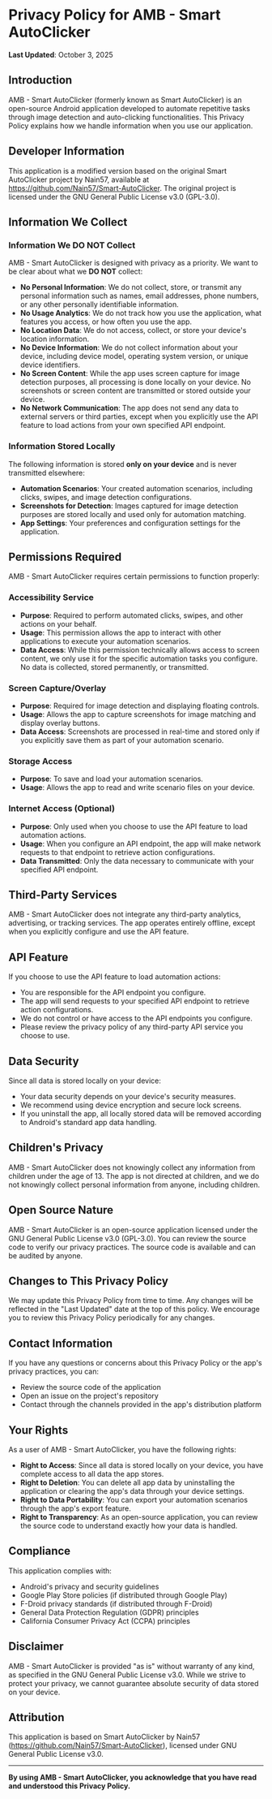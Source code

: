 # Privacy Policy for AMB - Smart AutoClicker

**Last Updated**: October 3, 2025

## Introduction

AMB - Smart AutoClicker (formerly known as Smart AutoClicker) is an open-source Android application developed to automate repetitive tasks through image detection and auto-clicking functionalities. This Privacy Policy explains how we handle information when you use our application.

## Developer Information

This application is a modified version based on the original Smart AutoClicker project by Nain57, available at https://github.com/Nain57/Smart-AutoClicker. The original project is licensed under the GNU General Public License v3.0 (GPL-3.0).

## Information We Collect

### Information We DO NOT Collect

AMB - Smart AutoClicker is designed with privacy as a priority. We want to be clear about what we **DO NOT** collect:

- **No Personal Information**: We do not collect, store, or transmit any personal information such as names, email addresses, phone numbers, or any other personally identifiable information.
- **No Usage Analytics**: We do not track how you use the application, what features you access, or how often you use the app.
- **No Location Data**: We do not access, collect, or store your device's location information.
- **No Device Information**: We do not collect information about your device, including device model, operating system version, or unique device identifiers.
- **No Screen Content**: While the app uses screen capture for image detection purposes, all processing is done locally on your device. No screenshots or screen content are transmitted or stored outside your device.
- **No Network Communication**: The app does not send any data to external servers or third parties, except when you explicitly use the API feature to load actions from your own specified API endpoint.

### Information Stored Locally

The following information is stored **only on your device** and is never transmitted elsewhere:

- **Automation Scenarios**: Your created automation scenarios, including clicks, swipes, and image detection configurations.
- **Screenshots for Detection**: Images captured for image detection purposes are stored locally and used only for automation matching.
- **App Settings**: Your preferences and configuration settings for the application.

## Permissions Required

AMB - Smart AutoClicker requires certain permissions to function properly:

### Accessibility Service

- **Purpose**: Required to perform automated clicks, swipes, and other actions on your behalf.
- **Usage**: This permission allows the app to interact with other applications to execute your automation scenarios.
- **Data Access**: While this permission technically allows access to screen content, we only use it for the specific automation tasks you configure. No data is collected, stored permanently, or transmitted.

### Screen Capture/Overlay

- **Purpose**: Required for image detection and displaying floating controls.
- **Usage**: Allows the app to capture screenshots for image matching and display overlay buttons.
- **Data Access**: Screenshots are processed in real-time and stored only if you explicitly save them as part of your automation scenario.

### Storage Access

- **Purpose**: To save and load your automation scenarios.
- **Usage**: Allows the app to read and write scenario files on your device.

### Internet Access (Optional)

- **Purpose**: Only used when you choose to use the API feature to load automation actions.
- **Usage**: When you configure an API endpoint, the app will make network requests to that endpoint to retrieve action configurations.
- **Data Transmitted**: Only the data necessary to communicate with your specified API endpoint.

## Third-Party Services

AMB - Smart AutoClicker does not integrate any third-party analytics, advertising, or tracking services. The app operates entirely offline, except when you explicitly configure and use the API feature.

## API Feature

If you choose to use the API feature to load automation actions:

- You are responsible for the API endpoint you configure.
- The app will send requests to your specified API endpoint to retrieve action configurations.
- We do not control or have access to the API endpoints you configure.
- Please review the privacy policy of any third-party API service you choose to use.

## Data Security

Since all data is stored locally on your device:

- Your data security depends on your device's security measures.
- We recommend using device encryption and secure lock screens.
- If you uninstall the app, all locally stored data will be removed according to Android's standard app data handling.

## Children's Privacy

AMB - Smart AutoClicker does not knowingly collect any information from children under the age of 13. The app is not directed at children, and we do not knowingly collect personal information from anyone, including children.

## Open Source Nature

AMB - Smart AutoClicker is an open-source application licensed under the GNU General Public License v3.0 (GPL-3.0). You can review the source code to verify our privacy practices. The source code is available and can be audited by anyone.

## Changes to This Privacy Policy

We may update this Privacy Policy from time to time. Any changes will be reflected in the "Last Updated" date at the top of this policy. We encourage you to review this Privacy Policy periodically for any changes.

## Contact Information

If you have any questions or concerns about this Privacy Policy or the app's privacy practices, you can:

- Review the source code of the application
- Open an issue on the project's repository
- Contact through the channels provided in the app's distribution platform

## Your Rights

As a user of AMB - Smart AutoClicker, you have the following rights:

- **Right to Access**: Since all data is stored locally on your device, you have complete access to all data the app stores.
- **Right to Deletion**: You can delete all app data by uninstalling the application or clearing the app's data through your device settings.
- **Right to Data Portability**: You can export your automation scenarios through the app's export feature.
- **Right to Transparency**: As an open-source application, you can review the source code to understand exactly how your data is handled.

## Compliance

This application complies with:

- Android's privacy and security guidelines
- Google Play Store policies (if distributed through Google Play)
- F-Droid privacy standards (if distributed through F-Droid)
- General Data Protection Regulation (GDPR) principles
- California Consumer Privacy Act (CCPA) principles

## Disclaimer

AMB - Smart AutoClicker is provided "as is" without warranty of any kind, as specified in the GNU General Public License v3.0. While we strive to protect your privacy, we cannot guarantee absolute security of data stored on your device.

## Attribution

This application is based on Smart AutoClicker by Nain57 (https://github.com/Nain57/Smart-AutoClicker), licensed under GNU General Public License v3.0.

---

**By using AMB - Smart AutoClicker, you acknowledge that you have read and understood this Privacy Policy.**
